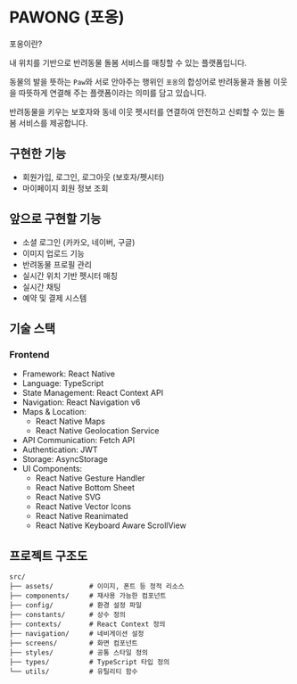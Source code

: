 # PAWONG (포옹)
포옹이란?

내 위치를 기반으로 반려동물 돌봄 서비스를 매칭할 수 있는 플랫폼입니다.

동물의 발을 뜻하는 `Paw`와 서로 안아주는 행위인 `포옹`의 합성어로 반려동물과 돌봄 이웃을 따뜻하게 연결해 주는 플랫폼이라는 의미를 담고 있습니다.

반려동물을 키우는 보호자와 동네 이웃 펫시터를 연결하여 안전하고 신뢰할 수 있는 돌봄 서비스를 제공합니다.

## 구현한 기능
* 회원가입, 로그인, 로그아웃 (보호자/펫시터)
* 마이페이지 회원 정보 조회

## 앞으로 구현할 기능
* 소셜 로그인 (카카오, 네이버, 구글)
* 이미지 업로드 기능
* 반려동물 프로필 관리
* 실시간 위치 기반 펫시터 매칭
* 실시간 채팅
* 예약 및 결제 시스템

## 기술 스택
### Frontend
* Framework: React Native
* Language: TypeScript
* State Management: React Context API
* Navigation: React Navigation v6
* Maps & Location:
    * React Native Maps
    * React Native Geolocation Service
* API Communication: Fetch API
* Authentication: JWT
* Storage: AsyncStorage
* UI Components:
    * React Native Gesture Handler
    * React Native Bottom Sheet
    * React Native SVG
    * React Native Vector Icons
    * React Native Reanimated
    * React Native Keyboard Aware ScrollView  

## 프로젝트 구조도
```
src/
├── assets/         # 이미지, 폰트 등 정적 리소스
├── components/     # 재사용 가능한 컴포넌트
├── config/         # 환경 설정 파일
├── constants/      # 상수 정의
├── contexts/       # React Context 정의
├── navigation/     # 네비게이션 설정
├── screens/        # 화면 컴포넌트
├── styles/         # 공통 스타일 정의
├── types/          # TypeScript 타입 정의
└── utils/          # 유틸리티 함수
```